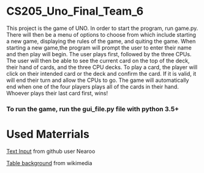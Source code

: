 # CS205_Uno_Final_Team_6
This project is the game of UNO. In order to start the program, run game.py.
There will then be a menu of options to choose from which include starting a new game,
displaying the rules of the game, and quiting the game. When starting a new game,the program
will prompt the user to enter their name and then play will begin. The user plays
first, followed by the three CPUs. The user will then be able to see the current card
on the top of the deck, their hand of cards, and the three CPU decks. To play a card, the player 
will click on their intended card or the deck and confirm the card. If it is valid, it will end 
their turn and allow the CPUs to go. The game will automatically end when one of the four players 
plays all of the cards in their hand. Whoever plays their last card first, wins!

### To run the game, run the gui_file.py file with python 3.5+



# Used Materrials

[Text Input](https://github.com/Nearoo/pygame-text-input) from github user Nearoo

[Table background](NaturalOak.jpg) from wikimedia
